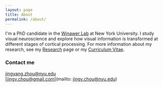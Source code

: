 ```yaml
---
layout: page
title: About
permalink: /about/
---
```


I'm a PhD candidate in the [Winawer Lab](https://wp.nyu.edu/winawerlab/) at
New York University. I study visual neuroscience and explore how visual information is transformed at different stages of cortical processing. For more information about my research, see my
[Research]({{site.baseurl}}/research/) page or my [Curriculum
Vitae]({{site.baseurl}}/cv/).

### Contact me

[jingyang.zhou@nyu.edu](mailto:jingyang.zhou@nyu.edu)    
[jingy.chou@gmail.com](mailto: jingy.chou@nyu.edu)


